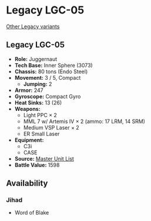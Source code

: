 # Legacy LGC-05 

[Other Legacy variants](../legacy.md) 

## Legacy LGC-05 

- **Role:** Juggernaut 
- **Tech Base:** Inner Sphere (3073) 
- **Chassis:** 80 tons (Endo Steel) 
- **Movement:** 3 / 5, Compact 
  - **Jumping:** 2 
- **Armor:** 247 
- **Gyroscope:** Compact Gyro 
- **Heat Sinks:** 13 (26) 
- **Weapons:** 
  - Light PPC × 2 
  - MML 7 w/ Artemis IV × 2 (ammo: 17 LRM, 14 SRM) 
  - Medium VSP Laser × 2 
  - ER Small Laser 
- **Equipment:** 
  - C3i 
  - CASE 
- **Source:** [Master Unit List](http://masterunitlist.info/Unit/Details/5703/legacy-lgc-05) 
- **Battle Value:** 1598 

## Availability 

### Jihad 

- Word of Blake 

